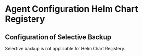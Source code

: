 # Agent Configuration Helm Chart Registery

## Configuration of Selective Backup
Selective backup is not applicable for Helm Chart Registery.